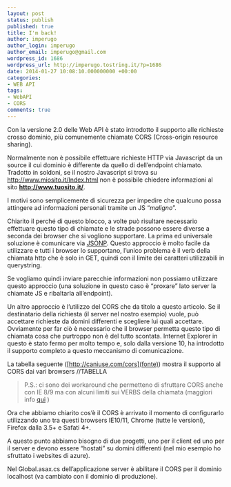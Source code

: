 ```yaml
---
layout: post
status: publish
published: true
title: I'm back!
author: imperugo
author_login: imperugo
author_email: imperugo@gmail.com
wordpress_id: 1686
wordpress_url: http://imperugo.tostring.it/?p=1686
date: 2014-01-27 10:08:10.000000000 +00:00
categories:
- WEB API
tags:
- WebAPI
- CORS
comments: true
---
```


Con la versione 2.0 delle Web API è stato introdotto il supporto alle richieste crosso dominio, più comunemente chiamate CORS (Cross-origin resource sharing).

Normalmente non è possibile effettuare richieste HTTP via Javascript da un source il cui dominio è differente da quello di dell’endpoint chiamato. Tradotto in soldoni, se il nostro Javascript si trova su http://www.miosito.it/Index.html non è possibile chiedere informazioni al sito **http://www.tuosito.it/**.

I motivi sono semplicemente di sicurezza per impedire che qualcuno possa attingere ad informazioni personali tramite un JS “*maligno*”.

Chiarito il perché di questo blocco, a volte può risultare necessario effettuare questo tipo di chiamate e le strade possono essere diverse a seconda dei browser che si vogliono supportare. La prima ed universale soluzione è comunicare via [JSONP](http://en.wikipedia.org/wiki/JSONP). Questo approccio è molto facile da utilizzare e tutti i browser lo supportano, l’unico problema è il verb della chiamata http che è solo in GET, quindi con il limite dei caratteri utilizzabili in querystring.

Se vogliamo quindi inviare parecchie informazioni non possiamo utilizzare questo approccio (una soluzione in questo caso è “proxare” lato server la chiamate JS e ribaltarla all’endpoint).

Un altro approccio è l’utilizzo del CORS che da titolo a questo articolo. Se il destinatario della richiesta (il server nel nostro esempio) vuole, può accettare richieste da domini differenti e scegliere lui quali accettare. Ovviamente per far ciò è necessario che il browser permetta questo tipo di chiamata cosa che purtroppo non è del tutto scontata. Internet Explorer in questo è stato fermo per molto tempo e, solo dalla versione 10, ha introdotto il supporto completo a questo meccanismo di comunicazione.

La tabella seguente ([http://caniuse.com/cors](fonte)) mostra il supporto al CORS dai vari browsers
//TABELLA

> P.S.: ci sono dei workaround che permetteno di sfruttare CORS anche con IE 8/9 ma con alcuni limiti sui VERBS della chiamata (maggiori info [qui](http://blogs.msdn.com/b/ieinternals/archive/2010/05/13/xdomainrequest-restrictions-limitations-and-workarounds.aspx) )

Ora che abbiamo chiarito cos’è il CORS è arrivato il momento di configurarlo utilizzando uno tra questi browsers IE10/11, Chrome (tutte le versioni), Firefox dalla 3.5+ e Safati 4+.

A questo punto abbiamo bisogno di due progetti, uno per il client ed uno per il server e devono essere “hostati” su domini differenti (nel mio esempio ho sfruttato i websites di azure).

Nel Global.asax.cs dell’applicazione server è abilitare il CORS per il dominio localhost (va cambiato con il dominio di produzione).
